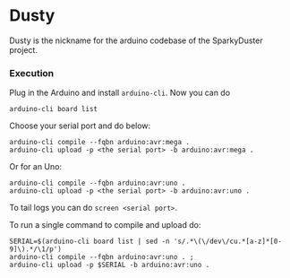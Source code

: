 # Dusty

Dusty is the nickname for the arduino codebase of the SparkyDuster project.

### Execution

Plug in the Arduino and install `arduino-cli`. Now you can do 

```
arduino-cli board list
```
Choose your serial port and do below:
```
arduino-cli compile --fqbn arduino:avr:mega .
arduino-cli upload -p <the serial port> -b arduino:avr:mega .
```
Or for an Uno:
```
arduino-cli compile --fqbn arduino:avr:uno .
arduino-cli upload -p <the serial port> -b arduino:avr:uno .
```

To tail logs you can do `screen <serial port>`.

To run a single command to compile and upload do:

```
SERIAL=$(arduino-cli board list | sed -n 's/.*\(\/dev\/cu.*[a-z]*[0-9]\).*/\1/p')
arduino-cli compile --fqbn arduino:avr:uno . ;
arduino-cli upload -p $SERIAL -b arduino:avr:uno .
```
